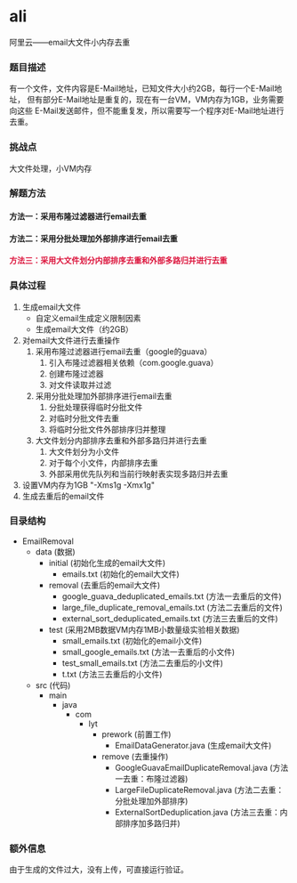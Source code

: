 # ali
阿里云——email大文件小内存去重

### 题目描述
  有一个文件，文件内容是E-Mail地址，已知文件大小约2GB，每行一个E-Mail地址， 但有部分E-Mail地址是重复的，现在有一台VM，VM内存为1GB，业务需要向这些 E-Mail发送邮件，但不能重复发，所以需要写一个程序对E-Mail地址进行去重。
### 挑战点
  大文件处理，小VM内存
### 解题方法
  #### 方法一：采用布隆过滤器进行email去重
  #### 方法二：采用分批处理加外部排序进行email去重
  #### <span style="color:#DC143C">方法三：采用大文件划分内部排序去重和外部多路归并进行去重</span>
### 具体过程
1. 生成email大文件
     - 自定义email生成定义限制因素
     - 生成email大文件（约2GB）
2. 对email大文件进行去重操作
   1. 采用布隆过滤器进行email去重（google的guava）
        1. 引入布隆过滤器相关依赖（com.google.guava）
        2. 创建布隆过滤器
        3. 对文件读取并过滤
   2. 采用分批处理加外部排序进行email去重
      1. 分批处理获得临时分批文件
      2. 对临时分批文件去重
      3. 将临时分批文件外部排序归并整理
   3. 大文件划分内部排序去重和外部多路归并进行去重
      1. 大文件划分为小文件
      2. 对于每个小文件，内部排序去重
      3. 外部采用优先队列和当前行映射表实现多路归并去重
3. 设置VM内存为1GB
      "-Xms1g -Xmx1g"
4. 生成去重后的email文件
### 目录结构
* EmailRemoval
  * data    (数据)
    * initial    (初始化生成的email大文件)
      * emails.txt    (初始化的email大文件)
    * removal    (去重后的email大文件)
      * google_guava_deduplicated_emails.txt    (方法一去重后的文件)
      * large_file_duplicate_removal_emails.txt    (方法二去重后的文件)
      * external_sort_deduplicated_emails.txt    (方法三去重后的文件)
    * test    (采用2MB数据VM内存1MB小数量级实验相关数据)
      * small_emails.txt    (初始化的email小文件)
      * small_google_emails.txt    (方法一去重后的小文件)
      * test_small_emails.txt    (方法二去重后的小文件)
      * t.txt   (方法三去重后的小文件)
  * src    (代码)
    * main
      * java
        * com
          * lyt
            * prework    (前置工作)
              * EmailDataGenerator.java    (生成email大文件)
            * remove    (去重操作)
              * GoogleGuavaEmailDuplicateRemoval.java    (方法一去重：布隆过滤器)
              * LargeFileDuplicateRemoval.java    (方法二去重：分批处理加外部排序)
              * ExternalSortDeduplication.java    (方法三去重：内部排序加多路归并)
### 额外信息
由于生成的文件过大，没有上传，可直接运行验证。
